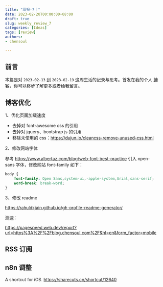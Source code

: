 ```yaml
---
title: "周报-7｜"
date: 2023-02-20T00:00:00+08:00
draft: true
slug: weekly_review_7
categories: [Ideas]
tags: [review]
authors:
- chensoul   

---
```


## 前言

本篇是对 `2023-02-13` 到 `2023-02-19` 这周生活的记录与思考。首发在我的个人 [博客](https://blog.chensoul.com/)，你可以移步了解更多或者给我留言。


## 博客优化

1、优化页面加载速度

- 去掉对 font-awesome css 的引用
- 去掉对 jquery、bootstrap js 的引用
- 移除未使用的 css：https://dujun.io/cleancss-remove-unused-css.html

2、修改网站字体

参考 https://www.albertaz.com/blog/web-font-best-practice 引入 open-sans 字体，修改网站 font-family 如下：

```css
body {
    font-family: Open Sans,system-ui,-apple-system,Arial,sans-serif;
    word-break: break-word;
}
```

3、修改 readme 

https://rahuldkjain.github.io/gh-profile-readme-generator/

测速：

https://pagespeed.web.dev/report?url=https%3A%2F%2Fblog.chensoul.com%2F&hl=en&form_factor=mobile

## RSS 订阅

## n8n 调整

A shortcut for iOS.  https://sharecuts.cn/shortcut/12640


